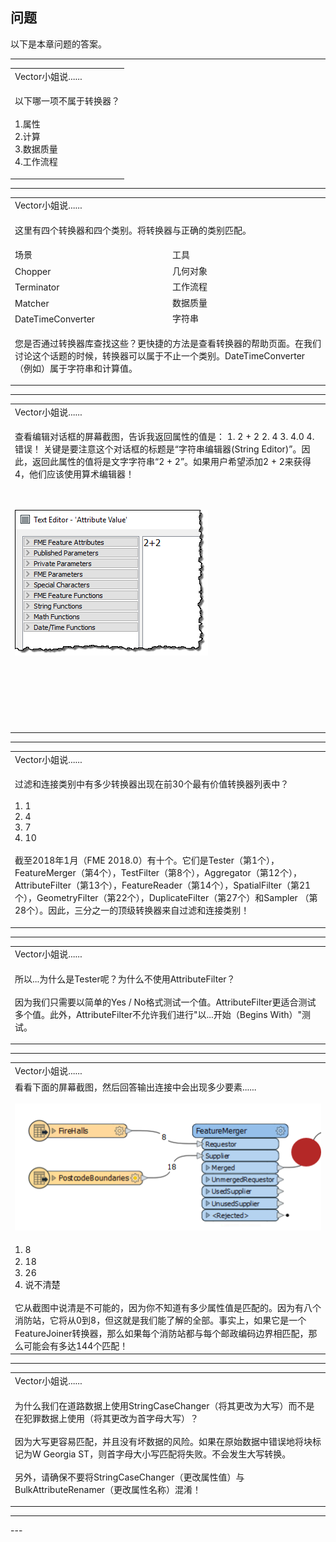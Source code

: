   <div id="readme" class="readme blob instapaper_body">
    <article class="markdown-body entry-content" itemprop="text"><h1><a id="user-content-questions" class="anchor" aria-hidden="true" href="https://github.com/safesoftware/FMETraining/blob/Desktop-Basic-2018/DesktopBasic4Transformers/4.20.QuestionAnswers.md#questions"></a><font style="vertical-align: inherit;"><font style="vertical-align: inherit;">问题</font></font></h1>
<p><font style="vertical-align: inherit;"><font style="vertical-align: inherit;">以下是本章问题的答案。</font></font></p>
<hr>

<table>
<tbody><tr>
<td>
<i></i><font style="vertical-align: inherit;"><font style="vertical-align: inherit;">
Vector小姐说......
</font></font></td>
</tr>
<tr>
<td><font style="vertical-align: inherit;"><font style="vertical-align: inherit;">

以下哪一项不属于转换器？
</font></font><br><br><font style="vertical-align: inherit;"><font style="vertical-align: inherit;">1.属性
 </font></font><br><font style="vertical-align: inherit;"><font style="vertical-align: inherit;">2.计算
 </font></font><br><font style="vertical-align: inherit;"><font style="vertical-align: inherit;">3.数据质量
 </font></font><br><font style="vertical-align: inherit;"><font style="vertical-align: inherit;">4.工作流程

</font></font></td>
</tr>
</tbody></table>
<hr>

<table>
<tbody><tr>
<td colspan="2">
<i></i><font style="vertical-align: inherit;"><font style="vertical-align: inherit;">
Vector小姐说......
</font></font></td>
</tr>
<tr>
<td colspan="2"><font style="vertical-align: inherit;"><font style="vertical-align: inherit;">

这里有四个转换器和四个类别。</font><font style="vertical-align: inherit;">将转换器与正确的类别匹配。

</font></font></td>
</tr>
<tr><td width="50%"><font style="vertical-align: inherit;"><font style="vertical-align: inherit;">场景</font></font></td><td><font style="vertical-align: inherit;"><font style="vertical-align: inherit;">工具</font></font></td></tr>
<tr><td><font style="vertical-align: inherit;"><font style="vertical-align: inherit;">Chopper</font></font></td><td><font style="vertical-align: inherit;"><font style="vertical-align: inherit;">几何对象</font></font></td></tr>
<tr><td><font style="vertical-align: inherit;"><font style="vertical-align: inherit;">Terminator</font></font></td><td><font style="vertical-align: inherit;"><font style="vertical-align: inherit;">工作流程</font></font></td></tr>
<tr><td><font style="vertical-align: inherit;"><font style="vertical-align: inherit;">Matcher</font></font></td><td><font style="vertical-align: inherit;"><font style="vertical-align: inherit;">数据质量</font></font></td></tr>
<tr><td><font style="vertical-align: inherit;"><font style="vertical-align: inherit;">DateTimeConverter</font></font></td><td><font style="vertical-align: inherit;"><font style="vertical-align: inherit;">字符串</font></font></td></tr>
<tr>
<td colspan="2"><font style="vertical-align: inherit;"><font style="vertical-align: inherit;">

您是否通过转换器库查找这些？</font><font style="vertical-align: inherit;">更快捷的方法是查看转换器的帮助页面。</font><font style="vertical-align: inherit;">在我们讨论这个话题的时候，转换器可以属于不止一个类别。</font><font style="vertical-align: inherit;">DateTimeConverter（例如）属于字符串和计算值。

</font></font></td>
</tr>
</tbody></table>
<hr>

<table>
<tbody><tr>
<td>
<i></i><font style="vertical-align: inherit;"><font style="vertical-align: inherit;">
Vector小姐说......
</font></font></td>
</tr>
<tr>
<td><font style="vertical-align: inherit;"><font style="vertical-align: inherit;">

查看编辑对话框的屏幕截图，告诉我返回属性的值是：
 </font><font style="vertical-align: inherit;">1. 2 + 2
 </font><font style="vertical-align: inherit;">2. 4
 </font><font style="vertical-align: inherit;">3. 4.0
 </font><font style="vertical-align: inherit;">4.错误！
</font><font style="vertical-align: inherit;">关键是要注意这个对话框的标题是“字符串编辑器(String Editor)”。</font><font style="vertical-align: inherit;">因此，返回此属性的值将是文字字符串“2 + 2”。</font><font style="vertical-align: inherit;">如果用户希望添加2 + 2来获得4，他们应该使用算术编辑器！

</font></font><br><br><a target="_blank" rel="noopener noreferrer" href="https://github.com/safesoftware/FMETraining/blob/Desktop-Basic-2018/DesktopBasic4Transformers/Images/Img4.021.AttributeManagerMissVectorQuestion.png"><img src="./Images/Img4.021.AttributeManagerMissVectorQuestion.png" style="max-width:100%;"></a>
<br><br><font style="vertical-align: inherit;"></font><br><font style="vertical-align: inherit;"></font><br><font style="vertical-align: inherit;"></font><br><font style="vertical-align: inherit;"></font><br><br><font style="vertical-align: inherit;"></font></td>
</tr>
</tbody></table>
<hr>

<table>
<tbody><tr>
<td>
<i></i><font style="vertical-align: inherit;"><font style="vertical-align: inherit;">
Vector小姐说......
</font></font></td>
</tr>
<tr>
<td><font style="vertical-align: inherit;"><font style="vertical-align: inherit;">

过滤和连接类别中有多少转换器出现在前30个最有价值转换器列表中？
</font></font><br><br><font style="vertical-align: inherit;"><font style="vertical-align: inherit;">1. 1
 </font></font><br><font style="vertical-align: inherit;"><font style="vertical-align: inherit;">2. 4
 </font></font><br><font style="vertical-align: inherit;"><font style="vertical-align: inherit;">3. 7
 </font></font><br><font style="vertical-align: inherit;"><font style="vertical-align: inherit;">4. 10
 </font></font><br><br><font style="vertical-align: inherit;"><font style="vertical-align: inherit;">截至2018年1月（FME 2018.0）有十个。</font><font style="vertical-align: inherit;">它们是Tester（第1个），FeatureMerger（第4个），TestFilter（第8个），Aggregator（第12个），AttributeFilter（第13个），FeatureReader（第14个），SpatialFilter（第21个），GeometryFilter（第22个），DuplicateFilter（第27个）和Sampler （第28个）。</font><font style="vertical-align: inherit;">因此，三分之一的顶级转换器来自过滤和连接类别！

</font></font></td>
</tr>
</tbody></table>
<hr>

<table>
<tbody><tr>
<td>
<i></i><font style="vertical-align: inherit;"><font style="vertical-align: inherit;">
Vector小姐说......
</font></font></td>
</tr>
<tr>
<td><font style="vertical-align: inherit;"><font style="vertical-align: inherit;">

所以...为什么是Tester呢？</font><font style="vertical-align: inherit;">为什么不使用AttributeFilter？ 
</font></font><br><br><font style="vertical-align: inherit;"><font style="vertical-align: inherit;">因为我们只需要以简单的Yes / No格式测试一个值。</font><font style="vertical-align: inherit;">AttributeFilter更适合测试多个值。</font><font style="vertical-align: inherit;">此外，AttributeFilter不允许我们进行"以...开始（Begins With）"测试。

</font></font></td>
</tr>
</tbody></table>
<hr>

<table>
<tbody><tr>
<td>
<i></i><font style="vertical-align: inherit;"><font style="vertical-align: inherit;">
Vector小姐说......
</font></font></td>
</tr>
<tr>
<td><font style="vertical-align: inherit;"><font style="vertical-align: inherit;">
看看下面的屏幕截图，然后回答输出连接中会出现多少要素......
 </font></font><br><br><a target="_blank" rel="noopener noreferrer" href="https://github.com/safesoftware/FMETraining/blob/Desktop-Basic-2018/DesktopBasic4Transformers/Images/Img4.061.FeatureMergerQuestion.png"><img src="./Images/Img4.061.FeatureMergerQuestion.png" style="max-width:100%;"></a>
<br><br>
 <font style="vertical-align: inherit;">1. 8
 </font><br><font style="vertical-align: inherit;">2. 18
 </font><br><font style="vertical-align: inherit;">3. 26
 </font><br><font style="vertical-align: inherit;">4. 说不清楚
 </font><br><br><font style="vertical-align: inherit;">它从截图中说清是不可能的，因为你不知道有多少属性值是匹配的。</font><font style="vertical-align: inherit;">因为有八个消防站，它将从0到8，但这就是我们能了解的全部。</font><font style="vertical-align: inherit;">事实上，如果它是一个FeatureJoiner转换器，那么如果每个消防站都与每个邮政编码边界相匹配，那么可能会有多达144个匹配！
</font></td>
</tr>
</tbody></table>
<hr>

<table>
<tbody><tr>
<td>
<i></i><font style="vertical-align: inherit;"><font style="vertical-align: inherit;">
Vector小姐说......
</font></font></td>
</tr>
<tr>
<td><font style="vertical-align: inherit;"><font style="vertical-align: inherit;">

为什么我们在道路数据上使用StringCaseChanger（将其更改为大写）而不是在犯罪数据上使用（将其更改为首字母大写）？
</font></font><br><br><font style="vertical-align: inherit;"><font style="vertical-align: inherit;">因为大写更容易匹配，并且没有坏数据的风险。</font><font style="vertical-align: inherit;">如果在原始数据中错误地将块标记为W Georgia ST，则首字母大小写匹配将失败。</font><font style="vertical-align: inherit;">不会发生大写转换。
</font></font><br><br><font style="vertical-align: inherit;"><font style="vertical-align: inherit;">另外，请确保不要将StringCaseChanger（更改属性值）与BulkAttributeRenamer（更改属性名称）混淆！

</font></font></td>
</tr>
</tbody></table>
<hr>
</article>
  </div>
---
